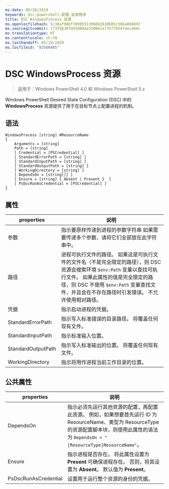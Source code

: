 ```yaml
---
ms.date: 09/20/2019
keywords: dsc,powershell,配置,安装程序
title: DSC WindowsProcess 资源
ms.openlocfilehash: 5c30af98bf7b99551396082630605c566a866697
ms.sourcegitcommit: 173556307d45d88de31086ce776770547eece64c
ms.translationtype: HT
ms.contentlocale: zh-CN
ms.lasthandoff: 05/19/2020
ms.locfileid: "83560485"
---
```

# <a name="dsc-windowsprocess-resource"></a>DSC WindowsProcess 资源

> 适用于：Windows PowerShell 4.0 和 Windows PowerShell 5.x

Windows PowerShell Desired State Configuration (DSC) 中的 **WindowsProcess** 资源提供了用于在目标节点上配置进程的机制。

## <a name="syntax"></a>语法

```Syntax
WindowsProcess [string] #ResourceName
{
    Arguments = [string]
    Path = [string]
    [ Credential = [PSCredential] ]
    [ StandardErrorPath = [string] ]
    [ StandardInputPath = [string] ]
    [ StandardOutputPath = [string] ]
    [ WorkingDirectory = [string] ]
    [ DependsOn = [string[]] ]
    [ Ensure = [string] { Absent | Present }  ]
    [ PsDscRunAsCredential = [PSCredential] ]
}
```

## <a name="properties"></a>属性

|properties |说明 |
|---|---|
|参数 |指示要原样传递到进程的参数字符串 如果需要传递多个参数，请将它们全部放在此字符串中。 |
|路径 |进程可执行文件的路径。 如果这是可执行文件的文件名（不是完全限定的路径），则 DSC 资源会搜索环境 `$env:Path` 变量以查找可执行文件。 如果此属性的值是完全限定的路径，则 DSC 不使用 `$env:Path` 变量查找文件，并且会在不存在路径时引发错误。 不允许使用相对路径。 |
|凭据 |指示启动进程的凭据。 |
|StandardErrorPath |指示写入标准错误的目录路径。 将覆盖任何现有文件。 |
|StandardInputPath |指示标准输入位置。 |
|StandardOutputPath |指示写入标准输出的位置。 将覆盖任何现有文件。 |
|WorkingDirectory |指示将用作进程当前工作目录的位置。 |

## <a name="common-properties"></a>公共属性

|properties |说明 |
|---|---|
|DependsOn |指示必须先运行其他资源的配置，再配置此资源。 例如，如果想要首先运行 ID 为 ResourceName、类型为 ResourceType 的资源配置脚本块，则使用此属性的语法为 `DependsOn = "[ResourceType]ResourceName"`。 |
|Ensure |指示进程是否存在。 将此属性设置为 **Present** 可确保进程存在。 否则，将其设置为 **Absent**。 默认值为 **Present**。 |
|PsDscRunAsCredential |设置用于运行整个资源的身份的凭据。 |
